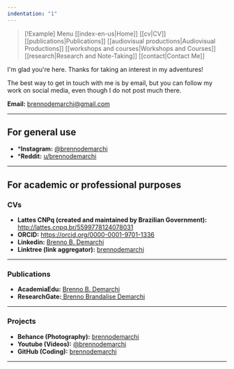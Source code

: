 ```yaml
---
indentation: "1"
---
```

> [!Example] Menu
> [[index-en-us|Home]]   [[cv|CV]]    [[publications|Publications]]   [[audiovisual productions|Audiovisual Productions]]    [[workshops and courses|Workshops and Courses]] 
> [[research|Research and Note-Taking]] [[contact|Contact Me]]

I'm glad you're here. Thanks for taking an interest in my adventures! 

The best way to get in touch with me is by email, but you can follow my work on social media, even though I do not post much there.

**Email:** brennodemarchi@gmail.com

---
## For general use

* ***Instagram:** [@brennodemarchi](https://www.instagram.com/brennodemarchi/)
* ***Reddit:** [u/brennodemarchi](https://www.reddit.com/user/brennodemarchi/)

---
## For academic or professional purposes

### CVs 

* **Lattes CNPq (created and maintained by Brazilian Government):** http://lattes.cnpq.br/5599778124078031
* **ORCID:** https://orcid.org/0000-0001-9701-1336 
* **Linkedin:** [Brenno B. Demarchi](https://www.linkedin.com/in/brennodemarchi/)
* **Linktree (link aggregator):** [brennodemarchi](https://linktr.ee/brennodemarchi)

---
### Publications

* **AcademiaEdu:** [Brenno B. Demarchi](https://ufsc.academia.edu/BrennoDemarchi)
* **ResearchGate:**[ Brenno Brandalise Demarchi](https://www.researchgate.net/profile/Brenno-Brandalise-Demarchi)

---
### Projects

* **Behance (Photography):** [brennodemarchi](https://www.behance.net/brennodemarchi)
* **Youtube (Videos):** [@brennodemarchi](https://www.youtube.com/@brennodemarchi)
* **GitHub (Coding):** [brennodemarchi](https://github.com/brennodemarchi)

---
